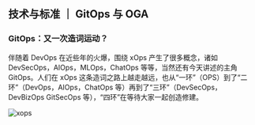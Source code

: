 ## 技术与标准 ｜ GitOps 与 OGA

### GitOps：又一次造词运动？

伴随着 DevOps 在近些年的火爆，围绕 xOps 产生了很多概念，诸如 DevSecOps，AIOps，MLOps，ChatOps 等等，当然还有今天讲述的主角 GitOps。人们在 xOps 这条造词之路上越走越远，也从“一环”（OPS）到了“二环”（DevOps，AIOps，ChatOps 等）再到了“三环”（DevSecOps，DevBizOps GitSecOps 等），“四环”在等待大家一起创造修建。

![xops](https://github.com/majinghe/DevOps/blob/main/images/gitops/xops.png)

